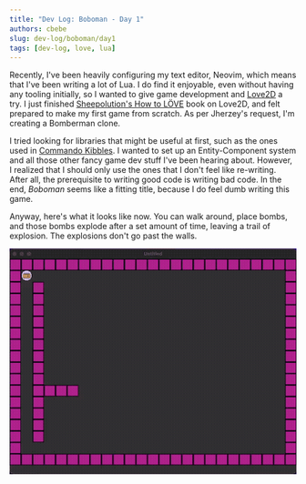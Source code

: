 ```yaml
---
title: "Dev Log: Boboman - Day 1"
authors: cbebe
slug: dev-log/boboman/day1
tags: [dev-log, love, lua]
---
```


Recently, I've been heavily configuring my text editor, Neovim, which means that I've been writing a lot of Lua. I do
find it enjoyable, even without having any tooling initially, so I wanted to give game development and
[Love2D](https://love2d.org) a try. I just finished
[Sheepolution's How to LÖVE](https://www.sheepolution.com/learn/book/contents) book on Love2D, and felt prepared to make
my first game from scratch. As per Jherzey's request, I'm creating a Bomberman clone.

<!--truncate-->

I tried looking for libraries that might be useful at first, such as the ones used in
[Commando Kibbles](https://github.com/bakpakin/CommandoKibbles). I wanted to set up an Entity-Component system and all
those other fancy game dev stuff I've been hearing about. However, I realized that I should only use the ones that I
don't feel like re-writing. After all, the prerequisite to writing good code is writing bad code. In the end, _Boboman_
seems like a fitting title, because I do feel dumb writing this game.

Anyway, here's what it looks like now. You can walk around, place bombs, and those bombs explode after a set amount of
time, leaving a trail of explosion. The explosions don't go past the walls.

![Boboman Day 1 demo](./boboman.gif)
